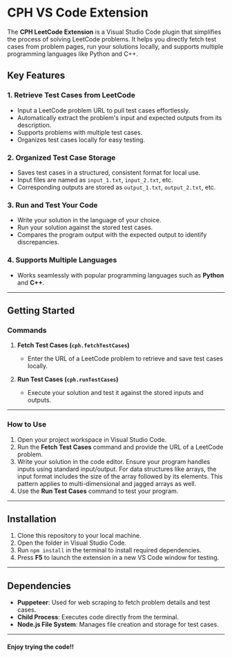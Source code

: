 # CPH VS Code Extension

The **CPH LeetCode Extension** is a Visual Studio Code plugin that simplifies the process of solving LeetCode problems. It helps you directly fetch test cases from problem pages, run your solutions locally, and supports multiple programming languages like Python and C++.  

## Key Features  

### 1. **Retrieve Test Cases from LeetCode**  
- Input a LeetCode problem URL to pull test cases effortlessly.  
- Automatically extract the problem's input and expected outputs from its description.  
- Supports problems with multiple test cases.  
- Organizes test cases locally for easy testing.  

### 2. **Organized Test Case Storage**  
- Saves test cases in a structured, consistent format for local use.  
- Input files are named as `input_1.txt`, `input_2.txt`, etc.  
- Corresponding outputs are stored as `output_1.txt`, `output_2.txt`, etc.  

### 3. **Run and Test Your Code**  
- Write your solution in the language of your choice.  
- Run your solution against the stored test cases.  
- Compares the program output with the expected output to identify discrepancies.  

### 4. **Supports Multiple Languages**  
- Works seamlessly with popular programming languages such as **Python** and **C++**.  

---

## Getting Started  

### Commands  

1. **Fetch Test Cases (`cph.fetchTestCases`)**  
   - Enter the URL of a LeetCode problem to retrieve and save test cases locally.  

2. **Run Test Cases (`cph.runTestCases`)**  
   - Execute your solution and test it against the stored inputs and outputs.  

---

### How to Use  

1. Open your project workspace in Visual Studio Code.  
2. Run the **Fetch Test Cases** command and provide the URL of a LeetCode problem.  
3. Write your solution in the code editor. Ensure your program handles inputs using standard input/output. For data structures like arrays, the input format includes the size of the array followed by its elements. This pattern applies to multi-dimensional and jagged arrays as well.  
4. Use the **Run Test Cases** command to test your program.  

---

## Installation  

1. Clone this repository to your local machine.  
2. Open the folder in Visual Studio Code.  
3. Run `npm install` in the terminal to install required dependencies.  
4. Press **F5** to launch the extension in a new VS Code window for testing.  

---

## Dependencies  

- **Puppeteer**: Used for web scraping to fetch problem details and test cases.  
- **Child Process**: Executes code directly from the terminal.  
- **Node.js File System**: Manages file creation and storage for test cases.  

---

#### Enjoy trying the code!!
